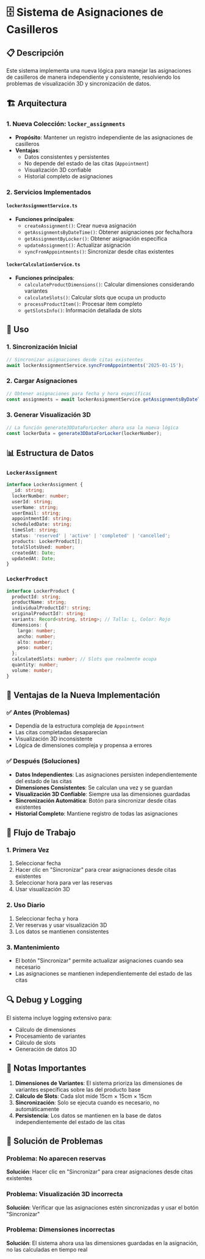 # 🗄️ Sistema de Asignaciones de Casilleros

## 📋 Descripción

Este sistema implementa una nueva lógica para manejar las asignaciones de casilleros de manera independiente y consistente, resolviendo los problemas de visualización 3D y sincronización de datos.

## 🏗️ Arquitectura

### 1. **Nueva Colección: `locker_assignments`**
- **Propósito**: Mantener un registro independiente de las asignaciones de casilleros
- **Ventajas**: 
  - Datos consistentes y persistentes
  - No depende del estado de las citas (`Appointment`)
  - Visualización 3D confiable
  - Historial completo de asignaciones

### 2. **Servicios Implementados**

#### `lockerAssignmentService.ts`
- **Funciones principales**:
  - `createAssignment()`: Crear nueva asignación
  - `getAssignmentsByDateTime()`: Obtener asignaciones por fecha/hora
  - `getAssignmentByLocker()`: Obtener asignación específica
  - `updateAssignment()`: Actualizar asignación
  - `syncFromAppointments()`: Sincronizar desde citas existentes

#### `lockerCalculationService.ts`
- **Funciones principales**:
  - `calculateProductDimensions()`: Calcular dimensiones considerando variantes
  - `calculateSlots()`: Calcular slots que ocupa un producto
  - `processProductItem()`: Procesar item completo
  - `getSlotsInfo()`: Información detallada de slots

## 🔧 Uso

### 1. **Sincronización Inicial**
```typescript
// Sincronizar asignaciones desde citas existentes
await lockerAssignmentService.syncFromAppointments('2025-01-15');
```

### 2. **Cargar Asignaciones**
```typescript
// Obtener asignaciones para fecha y hora específicas
const assignments = await lockerAssignmentService.getAssignmentsByDateTime('2025-01-15', '14:00');
```

### 3. **Generar Visualización 3D**
```typescript
// La función generate3DDataForLocker ahora usa la nueva lógica
const lockerData = generate3DDataForLocker(lockerNumber);
```

## 📊 Estructura de Datos

### `LockerAssignment`
```typescript
interface LockerAssignment {
  _id: string;
  lockerNumber: number;
  userId: string;
  userName: string;
  userEmail: string;
  appointmentId: string;
  scheduledDate: string;
  timeSlot: string;
  status: 'reserved' | 'active' | 'completed' | 'cancelled';
  products: LockerProduct[];
  totalSlotsUsed: number;
  createdAt: Date;
  updatedAt: Date;
}
```

### `LockerProduct`
```typescript
interface LockerProduct {
  productId: string;
  productName: string;
  individualProductId?: string;
  originalProductId?: string;
  variants: Record<string, string>; // Talla: L, Color: Rojo
  dimensions: {
    largo: number;
    ancho: number;
    alto: number;
    peso: number;
  };
  calculatedSlots: number; // Slots que realmente ocupa
  quantity: number;
  volume: number;
}
```

## 🎯 Ventajas de la Nueva Implementación

### ✅ **Antes (Problemas)**
- Dependía de la estructura compleja de `Appointment`
- Las citas completadas desaparecían
- Visualización 3D inconsistente
- Lógica de dimensiones compleja y propensa a errores

### ✅ **Después (Soluciones)**
- **Datos Independientes**: Las asignaciones persisten independientemente del estado de las citas
- **Dimensiones Consistentes**: Se calculan una vez y se guardan
- **Visualización 3D Confiable**: Siempre usa las dimensiones guardadas
- **Sincronización Automática**: Botón para sincronizar desde citas existentes
- **Historial Completo**: Mantiene registro de todas las asignaciones

## 🚀 Flujo de Trabajo

### 1. **Primera Vez**
1. Seleccionar fecha
2. Hacer clic en "Sincronizar" para crear asignaciones desde citas existentes
3. Seleccionar hora para ver las reservas
4. Usar visualización 3D

### 2. **Uso Diario**
1. Seleccionar fecha y hora
2. Ver reservas y usar visualización 3D
3. Los datos se mantienen consistentes

### 3. **Mantenimiento**
- El botón "Sincronizar" permite actualizar asignaciones cuando sea necesario
- Las asignaciones se mantienen independientemente del estado de las citas

## 🔍 Debug y Logging

El sistema incluye logging extensivo para:
- Cálculo de dimensiones
- Procesamiento de variantes
- Cálculo de slots
- Generación de datos 3D

## 📝 Notas Importantes

1. **Dimensiones de Variantes**: El sistema prioriza las dimensiones de variantes específicas sobre las del producto base
2. **Cálculo de Slots**: Cada slot mide 15cm × 15cm × 15cm
3. **Sincronización**: Solo se ejecuta cuando es necesario, no automáticamente
4. **Persistencia**: Los datos se mantienen en la base de datos independientemente del estado de las citas

## 🐛 Solución de Problemas

### **Problema**: No aparecen reservas
**Solución**: Hacer clic en "Sincronizar" para crear asignaciones desde citas existentes

### **Problema**: Visualización 3D incorrecta
**Solución**: Verificar que las asignaciones estén sincronizadas y usar el botón "Sincronizar"

### **Problema**: Dimensiones incorrectas
**Solución**: El sistema ahora usa las dimensiones guardadas en la asignación, no las calculadas en tiempo real
